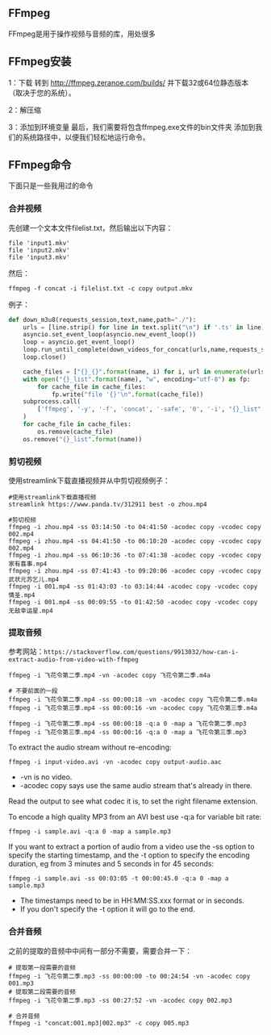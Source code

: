 ## FFmpeg
FFmpeg是用于操作视频与音频的库，用处很多

## FFmpeg安装
1：下载
转到 http://ffmpeg.zeranoe.com/builds/ 并下载32或64位静态版本（取决于您的系统）。

2：解压缩

3：添加到环境变量
最后，我们需要将包含ffmpeg.exe文件的bin文件夹  添加到我们的系统路径中，以便我们轻松地运行命令。

## FFmpeg命令
下面只是一些我用过的命令

### 合并视频
先创建一个文本文件filelist.txt，然后输出以下内容：
```
file 'input1.mkv'
file 'input2.mkv'
file 'input3.mkv'
```
然后：
```
ffmpeg -f concat -i filelist.txt -c copy output.mkv
```

例子：
```python
def down_m3u8(requests_session,text,name,path="./"):
    urls = [line.strip() for line in text.split("\n") if '.ts' in line]
    asyncio.set_event_loop(asyncio.new_event_loop())
    loop = asyncio.get_event_loop()
    loop.run_until_complete(down_videos_for_concat(urls,name,requests_session))
    loop.close()

    cache_files = ["{}_{}".format(name, i) for i, url in enumerate(urls, start=100)]
    with open("{}_list".format(name), "w", encoding="utf-8") as fp:
        for cache_file in cache_files:
            fp.write("file '{}'\n".format(cache_file))
    subprocess.call(
        ['ffmpeg', '-y', '-f', 'concat', '-safe', '0', '-i', "{}_list".format(name), '-c', 'copy', name + ".ts"]
    )
    for cache_file in cache_files:
        os.remove(cache_file)
    os.remove("{}_list".format(name))
```

### 剪切视频
使用streamlink下载直播视频并从中剪切视频例子：
```
#使用streamlink下载直播视频
streamlink https://www.panda.tv/312911 best -o zhou.mp4

#剪切视频
ffmpeg -i zhou.mp4 -ss 03:14:50 -to 04:41:50 -acodec copy -vcodec copy 002.mp4
ffmpeg -i zhou.mp4 -ss 04:41:50 -to 06:10:20 -acodec copy -vcodec copy 002.mp4
ffmpeg -i zhou.mp4 -ss 06:10:36 -to 07:41:38 -acodec copy -vcodec copy 家有喜事.mp4
ffmpeg -i zhou.mp4 -ss 07:41:43 -to 09:20:06 -acodec copy -vcodec copy 武状元苏乞儿.mp4
ffmpeg -i 001.mp4 -ss 01:43:03 -to 03:14:44 -acodec copy -vcodec copy 情圣.mp4
ffmpeg -i 001.mp4 -ss 00:09:55 -to 01:42:50 -acodec copy -vcodec copy 无敌幸运星.mp4

```

### 提取音频
参考网站：`https://stackoverflow.com/questions/9913032/how-can-i-extract-audio-from-video-with-ffmpeg`


```
ffmpeg -i 飞花令第二季.mp4 -vn -acodec copy 飞花令第二季.m4a

# 不要前面的一段
ffmpeg -i 飞花令第二季.mp4 -ss 00:00:18 -vn -acodec copy 飞花令第二季.m4a
ffmpeg -i 飞花令第三季.mp4 -ss 00:00:16 -vn -acodec copy 飞花令第三季.m4a

ffmpeg -i 飞花令第二季.mp4 -ss 00:00:18 -q:a 0 -map a 飞花令第二季.mp3
ffmpeg -i 飞花令第三季.mp4 -ss 00:00:16 -q:a 0 -map a 飞花令第三季.mp3
```

To extract the audio stream without re-encoding:
```
ffmpeg -i input-video.avi -vn -acodec copy output-audio.aac
```
* -vn is no video.  
* -acodec copy says use the same audio stream that's already in there.

Read the output to see what codec it is, to set the right filename extension.


To encode a high quality MP3 from an AVI best use -q:a for variable bit rate:
```
ffmpeg -i sample.avi -q:a 0 -map a sample.mp3
```

If you want to extract a portion of audio from a video use the -ss option to specify the starting timestamp, and the -t option to specify the encoding duration, eg from 3 minutes and 5 seconds in for 45 seconds:
```
ffmpeg -i sample.avi -ss 00:03:05 -t 00:00:45.0 -q:a 0 -map a sample.mp3
```
* The timestamps need to be in HH:MM:SS.xxx format or in seconds.  
* If you don't specify the -t option it will go to the end.

### 合并音频
之前的提取的音频中中间有一部分不需要，需要合并一下：

```
# 提取第一段需要的音频
ffmpeg -i 飞花令第二季.mp3 -ss 00:00:00 -to 00:24:54 -vn -acodec copy 001.mp3
# 提取第二段需要的音频
ffmpeg -i 飞花令第二季.mp3 -ss 00:27:52 -vn -acodec copy 002.mp3

# 合并音频
ffmpeg -i "concat:001.mp3|002.mp3" -c copy 005.mp3
```




